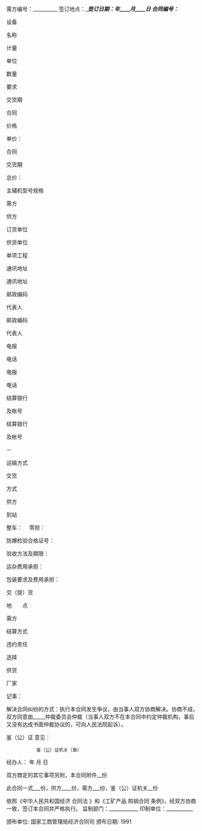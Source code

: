 
 


需方编号：__________ 签订地点：________签订日期：_____年____月____日      合同编号：____________






 

  

   

设备

名称


   

 


   

计量

单位


   

 


   

数量


   

 


   

要求

交货期


   

 


   

合同

价格


   

单价：


   

合同

交货期


   

 


  

  

   

总价：


  

  

   

主辅机型号规格


   

需方


   

供方


  

  

   

订货单位


   

 


   

供货单位


   

 


  

  

   

单项工程


   

 


   

通讯地址


   

 


  

  

   

通讯地址


   

 


   

邮政编码


   

 


   

代表人


   

 


  

  

   

邮政编码


   

 


   

代表人


   

 


   

电报


   

 


   

电话


   

 


  

  

   

电报


   

 


   

电话


   

 


   

结算银行

及帐号


   

 


  

  

   

 


   

结算银行

及帐号


   

 


   

 


  

 











 


 


 


 


 


 


 


 


－






 

  

   

运输方式


   

 


   

交货

 

方式


   

供方


   

 


   

到站


   

整车：　  零担：


   

防爆检验合格证号：

验收方法及期限：

运杂费用承担：

包装要求及费用承担：


  

  

   

交（提）货

地　　点


   

 


   

需方


   

 


   

结算方式


   

 


  

  

   

违约责任


   

 


  

  

   

选择

供货

厂家


   

 


   

记事：


   

解决合同纠纷的方式：执行本合同发生争议，由当事人双方协商解决。协商不成，双方同意由_____仲裁委员会仲裁（当事人双方不在本合同中约定仲裁机构，事后又没有达成书面仲裁协议的，可向人民法院起诉）。


   

鉴（公）证    意见：    

 

               鉴（公）证机关（章）

经办人：          年    月    日


  

  

   

双方商定的其它事项另附，本合同附件__份                


   

此合同一式___份，供方____份，需方___份，鉴（公）证机关__份


  

 







 


 


 


 


 


 


 


 


 


依照《中华人民共和国经济
合同法
》和《工矿产品
购销合同
条例》，经双方协商一致，签订本合同并严格执行。
                                                  监制部门：____________   印制单位：___________


 


颁布单位: 国家工商管理局经济合同司
颁布日期: 1991

 


 

 
 
 
 
 
  


  
 

  


  


  
 
 
 
 

